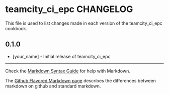 teamcity_ci_epc CHANGELOG
=========================

This file is used to list changes made in each version of the teamcity_ci_epc cookbook.

0.1.0
-----
- [your_name] - Initial release of teamcity_ci_epc

- - -
Check the [Markdown Syntax Guide](http://daringfireball.net/projects/markdown/syntax) for help with Markdown.

The [Github Flavored Markdown page](http://github.github.com/github-flavored-markdown/) describes the differences between markdown on github and standard markdown.
